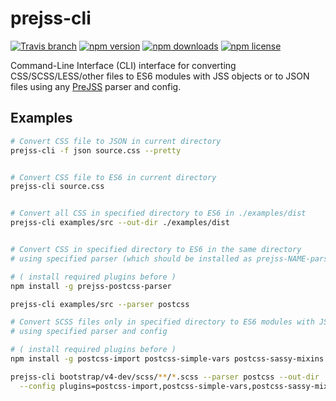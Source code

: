 prejss-cli
====

[![Travis branch](https://img.shields.io/travis/axept/prejss-cli/master.svg?style=flat-square)](https://travis-ci.org/axept/prejss-cli)
[![npm version](https://img.shields.io/npm/v/prejss-cli.svg?style=flat-square)](https://www.npmjs.com/package/prejss-cli)
[![npm downloads](https://img.shields.io/npm/dt/prejss-cli.svg?style=flat-square)](https://www.npmjs.com/package/prejss-cli)
[![npm license](https://img.shields.io/npm/l/prejss-cli.svg?style=flat-square)](https://www.npmjs.com/package/prejss-cli)

Command-Line Interface (CLI) interface for converting CSS/SCSS/LESS/other files to ES6 modules with JSS objects or to JSON files using any [PreJSS](https://github.com/axept/prejss) parser and config.

## Examples

```bash
# Convert CSS file to JSON in current directory
prejss-cli -f json source.css --pretty


# Convert CSS file to ES6 in current directory
prejss-cli source.css


# Convert all CSS in specified directory to ES6 in ./examples/dist
prejss-cli examples/src --out-dir ./examples/dist


# Convert CSS in specified directory to ES6 in the same directory
# using specified parser (which should be installed as prejss-NAME-parser package)

# ( install required plugins before )
npm install -g prejss-postcss-parser

prejss-cli examples/src --parser postcss

# Convert SCSS files only in specified directory to ES6 modules with JSS objects
# using specified parser and config

# ( install required plugins before )
npm install -g postcss-import postcss-simple-vars postcss-sassy-mixins

prejss-cli bootstrap/v4-dev/scss/**/*.scss --parser postcss --out-dir ./bootstrap4-jss \
  --config plugins=postcss-import,postcss-simple-vars,postcss-sassy-mixins
```
